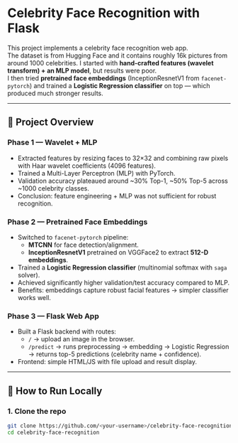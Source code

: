 # Celebrity Face Recognition with Flask

This project implements a celebrity face recognition web app.  
The dataset is from Hugging Face and it contains roughly 16k pictures from around 1000 celebrities.
I started with **hand-crafted features (wavelet transform) + an MLP model**, but results were poor.  
I then tried **pretrained face embeddings** (InceptionResnetV1 from `facenet-pytorch`) and trained a **Logistic Regression classifier** on top — which produced much stronger results.  

---

## 📌 Project Overview

### Phase 1 — Wavelet + MLP
- Extracted features by resizing faces to 32×32 and combining raw pixels with Haar wavelet coefficients (4096 features).
- Trained a Multi-Layer Perceptron (MLP) with PyTorch.
- Validation accuracy plateaued around ~30% Top-1, ~50% Top-5 across ~1000 celebrity classes.
- Conclusion: feature engineering + MLP was not sufficient for robust recognition.

### Phase 2 — Pretrained Face Embeddings
- Switched to `facenet-pytorch` pipeline:
  - **MTCNN** for face detection/alignment.
  - **InceptionResnetV1** pretrained on VGGFace2 to extract **512-D embeddings**.
- Trained a **Logistic Regression classifier** (multinomial softmax with `saga` solver).
- Achieved significantly higher validation/test accuracy compared to MLP.
- Benefits: embeddings capture robust facial features → simpler classifier works well.

### Phase 3 — Flask Web App
- Built a Flask backend with routes:
  - `/` → upload an image in the browser.
  - `/predict` → runs preprocessing → embedding → Logistic Regression → returns top-5 predictions (celebrity name + confidence).
- Frontend: simple HTML/JS with file upload and result display.

---

## 🚀 How to Run Locally

### 1. Clone the repo
```bash
git clone https://github.com/<your-username>/celebrity-face-recognition.git
cd celebrity-face-recognition
